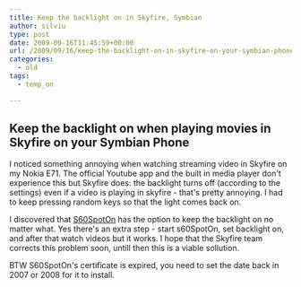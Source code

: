 ```yaml
---
title: Keep the backlight on in Skyfire, Symbian
author: silviu
type: post
date: 2009-09-16T11:45:59+00:00
url: /2009/09/16/keep-the-backlight-on-in-skyfire-on-your-symbian-phone/
categories:
  - old
tags:
  - temp_on

---
```

## Keep the backlight on when playing movies in Skyfire on your Symbian Phone

I noticed something annoying when watching streaming video in Skyfire on my Nokia E71. The official Youtube app and the built in media player don't experience this but Skyfire does: the backlight turns off (according to the settings) even if a video is playing in skyfire - that's pretty annoying. I had to keep pressing random keys so that the light comes back on.

I discovered that [S60SpotOn](http://my-symbian.com/s60v3/software/applications.php?faq=1&fldAuto=98) has the option to keep the backlight on no matter what. Yes there's an extra step - start s60SpotOn, set backlight on, and after that watch videos but it works. I hope that the Skyfire team corrects this problem soon, untill then this is a viable sollution.

BTW S60SpotOn's certificate is expired, you need to set the date back in 2007 or 2008 for it to install.